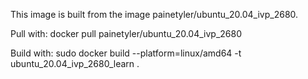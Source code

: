 This image is built from the image painetyler/ubuntu_20.04_ivp_2680.

Pull with:
docker pull painetyler/ubuntu_20.04_ivp_2680

Build with:
sudo docker build --platform=linux/amd64 -t ubuntu_20.04_ivp_2680_learn .
